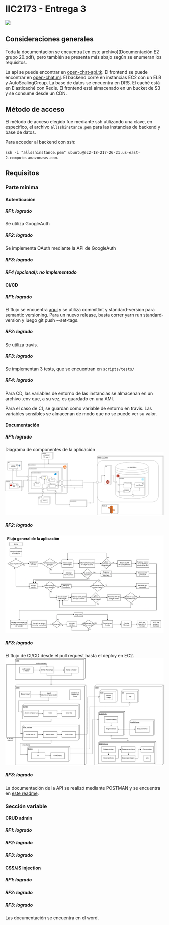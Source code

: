 # IIC2173 - Entrega 3

![](https://travis-ci.org/Pudindin/aux-iic2173-proyecto-semestral-grupo20.svg?branch=master)

## Consideraciones generales
Toda la documentación se encuentra [en este archivo](Documentación E2 grupo 20.pdf), pero también se presenta más abajo según se enumeran los requisitos.

La api se puede encontrar en [open-chat-api.tk](https://open-chat-api.tk). El frontend se puede encontrar en [open-chat.ml](https://open-chat.ml). El backend corre en instancias EC2 con un ELB y AutoScalingGroup. La base de datos se encuentra en DRS. El caché está en Elasticaché con Redis. El frontend está almacenado en un bucket de S3 y se consume desde un CDN.


## Método de acceso
El método de acceso elegido fue mediante ssh utilizando una clave, en específico, el archivo ```allsshinstance.pem``` para las instancias de backend y base de datos.

Para acceder al backend con ssh:

`ssh -i "allsshinstance.pem" ubuntu@ec2-18-217-26-21.us-east-2.compute.amazonaws.com`.


## Requisitos

### Parte mínima

#### Autenticación

##### RF1: logrado
Se utiliza GoogleAuth

##### RF2: logrado
Se implementa OAuth mediante la API de GoogleAuth

##### RF3: logrado


##### RF4 (opcional): no implementado

#### CI/CD

##### RF1: logrado
El flujo se encuentra [aquí](docs/FlujoCICD.png) y se utiliza commitlint y standard-version para semantic versioning. Para un nuevo release, basta correr yarn run standard-version y luego git push --set-tags.

##### RF2: logrado
Se utiliza travis.

##### RF3: logrado
Se implementan 3 tests, que se encuentran en `scripts/tests/`

##### RF4: logrado
Para CD, las variables de entorno de las instancias se almacenan en un archivo .env que, a su vez, es guardado en una AMI.

Para el caso de CI, se guardan como variable de entorno en travis. Las variables sensibles se almacenan de modo que no se puede ver su valor.

#### Documentación

##### RF1: logrado
Diagrama de componentes de la aplicación
![](docs/ComponentesAppE2.png)

##### RF2: logrado
![](docs/FlujoApp.png)

##### RF3: logrado
El flujo de CI/CD desde el pull request hasta el deploy en EC2.
![](docs/FlujoCICD.png)

##### RF3: logrado
La documentación de la API se realizó mediante POSTMAN y se encuentra en [este readme](api.md).


### Sección variable

#### CRUD admin

##### RF1: logrado

##### RF2: logrado

##### RF3: logrado

#### CSS/JS injection

##### RF1: logrado

##### RF2: logrado

##### RF3: logrado
Las documentación se encuentra en el word.
